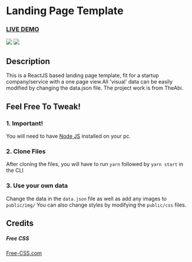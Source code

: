 # Landing Page Template

### <a href="https://wonderfullandingpage.github.io/mylandingpage/">LIVE DEMO</a>

![](https://github.com/wonderfullandingpage/mylandingpage/blob/master/imgs/01.jpg?raw=true)
![](https://github.com/wonderfullandingpage/mylandingpage/blob/master/imgs/02.jpg?raw=true)

## Description

This is a ReactJS based landing page template, fit for a startup company/service with a one page view.All 'visual' data can be easily modified by changing the data.json file. The project work is from TheAbi.

## Feel Free To Tweak!

### 1. Important!

You will need to have <a href="https://nodejs.org/">Node JS</a> installed on your pc.

### 2. Clone Files

After cloning the files, you will have to run `yarn` followed by `yarn start` in the CLI

### 3. Use your own data

Change the data in the `data.json` file as well as add any images to `public/img/`
You can also change styles by modifying the `public/css` files.

## Credits

##### Free CSS

<a href="https://www.free-css.com/assets/files/free-css-templates/preview/page234/interact/">Free-CSS.com </a>
